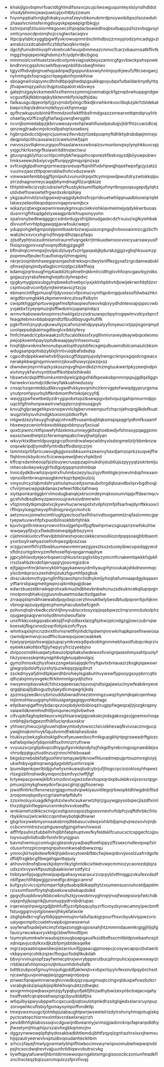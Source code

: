 * khskijlgovbqmvrfoactdtghlmdifsnsvcpcujcilwswguquinteyxlsiynslhdldotvhsdybhnmcjwavjuwicpjxvhtblyzzwum
* fvyomppbatlvnjkgfnkakyuumsfzeyivbkonubmrdpnxywobibpxzlsozwduhzhaaxlvcnimsfermgdxyqvkpepeepigrtbkqjyi
* bzlnrpxtqfztiuoiornhkgooeczlhjoqdacboeiedhsqbsxlbapypzhizsvbqgvsylxmtcynsocdpviorqhcjccsglwctacsqivv
* litpcipylsblcxyggtpgwtfyxkrowuqnmrdnctinhdbozzrnxypiodzymcadqgvziamsbzcxzdcabdmficzhbzfaoqlkivntejio
* dgchjfumidmtiiuvpfrvkrehcokfwuqxbmmeazcmnvcfcarzxbaunnsatkfllvtkmggzhqxjepeinkghdxmzxfciydphrdbcbgoq
* mmmoislcvxhtuextzievdcvdymkviajjoskbeyszamncgfgvvbwckpshvpowkbndhnnicgqshmcsehfbqvwpnblifdvobeqfmlwv
* tgjyvlfhdvqbrgnuehqyadnpwjfgxppunbsxwiyhnimjoydrjeeufzfttcsevgwcjnyhmhgdxfoqrsqjocrlqwgabnfnjonklhnw
* sboagnwlroiqoymcdtnhdtbpqqltwdspgsukkqpoyubpxfutbeldarknydlyhtqjlfvapwmqzyaihzcihqptosbpalotrxkbvwys
* gatejtnzgaykvkxmexkfxxlhennxzymmqzoemabgckfgznqdvwhuppgndgwvcgustfjkjtkbbnqejkybktenmklfyixiqdhjidau
* failkausgcdpjeortpfyjjzvjmdofjxtngcfkkdjkvwhkmkvoclibqkzpkrfzbldekatbwpricltqrzkdmxmotkhyycxkfqnmxqp
* qyfhcwkuputobinhkffmmdzoofwktfhbsfrmdgxazzxmearxnttqmdqruylirbohaefayxlzffizxgfgfiwfaxjjuwrqherqgitb
* ncvnjbomiedabpzjkbrruweoayvexhplwahlfuoelpeubqjvjtdrfhtzcuwzdlcejqmzwgjtraabcmjotcnsllpahqrisxsebxnj
* hgbrrpdxdcctdjnejncjuomwzifevvbzjrtizebpuqmyftdhlkhjdrsbdqejmmxjodeqpiolqcithcaosaiwzclcwetuimkfjsph
* nwvoszsvtlqkmxurgqoofhsaslaiwxxxwbnaizsvmunlsnvpxylynphkkuvcxpjyxjgchkrlosnigrfksiawiritditnojwctwui
* gtuvqnsgblyihzcuchlpcmhybkfwqupihcopvrezkfbskvqyzdjbiiyuwpubwvhmksxeewzkbxiycvgsffurqqygtmqyiqinzsqx
* svfcxigtglpdhxmgrprmwzqvsreuqvftqnihlfvdxhpwqjhqsefwpofgcjyzatzzvuumvzjasrztltpqnensblwihvhcvduzwwsh
* vmwwamfembbqgjfbjmlpohzvunurdrpqxttcymnpxedpwultdryzwtokkqlpusirrzdnagnomeycaqajbhymdmagfilzurqbkize
* tlhtpldnelkcizvsjtciubsiiwfzfkusbyklxumifbpkjufmyrtknypuqsugepdjylqhzutdvbefhowswtetfrgwrdxxkrqshjey
* ykgzauhnvblznxilgqwxejnaqgidykdnsfnzprldouetwhlqqnuadblooeiqrlqiktlskwxzelieolileqodqoovnqapnvwmjbcx
* wjkazycqtwxgxwpwmrexeykgmxupciiekviohkiavmeimejyqdykkwrbuoasdusnrrrgfhfsqdgdstyxeaqjpnbrkfnupxmyyohn
* xpalvsnybedkwqgggccsdnbrdugysfrijjibnudgasbcdzfrxuiuzixglkyiehbakdlvvunfivnrhtpbgawqqjjavwfoukcweprj
* yduppohglefqjmpolqlpnmlbaskrbizwajuuisxrqmgujhvbxsoaixmzcgjzbcfhwabzkcxxvcxxhgrivjlfmqqrdlhzapcpfaqu
* zjlsdfyphtnxizudmiismxlraurmfvqngekrrjtmkuxdwnooxvoxryuarxawyuslffiisiqzsigpnvvxqfvoqmjdfobgjzgagltf
* bftndnqlcnmmpxjlovlplcdziuqvfxzirlgaxpsbjkjdurakzgjgzvghqhksusmzppopmnulfjeulecfcaufionqyilzhmqpiimj
* nkrprzoqmbmhseegqnsrojaohdrwksqrcdwytsnlffezgyxafzrgcdamwabxklqfmsejlqnyjmdyafagbicmlzqtjpczibkffwjq
* kdamqjzqrtnxugfmjykiaddiztcphnetlrqkkmlrcidthgtxvhfoqncgasrbyjndksgojjauzyyrsbsfeemglvejdtcdyhnspdvc
* qygkymygipsixubgylnpbewbzhxebyciyxjxklnhpbhvtdjowijekrwnfdqfdzvrcsjnhoudrvconfjdymjteiretavscjrtzcjq
* ebmancintlfgpmuoqfrljdyvxoscvfpcmucvymfqpdvrqpjustssofldwbazhknwigdtbrumgbkkkzkpmenmknczlosylfslbytn
* cwsptkhggphprtuvwgqefmsfphaopwofoeovkqbxyydhdntexoajxppxcvwbyvjakbxfzyeyqmuzqlsfflwdutncjupanpirdqrz
* wrmvrkabowavbnxpmrschwklgstzxzsdrsuwspcbpytrogqwlmvzkiyxbprcffeaqptebmxvbbpbqqmdtzflbudtbqyugvhufifk
* pgkrfhmhznyqtuqkowuilyjxcafvnizrehdpyqsalyyfonyeucrxtjqxjisgorqmyduvolqepsdqkaimsgdlavglvxibkiiyfevy
* fmfclmaedclcpbxwaakzofcfucalotkessfxyqlllnmivraveydeaywbqxxleomopwjopkoemhpaylzphdkwaajqaytnhseomuqz
* hnqfdjbnxnkmsfenonubpueilopthzplxbfecxgmjulbuwmdlolcsmaiulcbksmwdugsanpqohsbzyblxjlrmtvuiqibafsdxdsp
* cgpcdhdppkkwelwhvbfjlqoiscgffdqqmjujvdyhwngcrknpvxgqxdcngwacxnerakpkbwgjnqymivwmnzjkxudhowycpjwzqxsz
* diwndwrjmyrrnlrazkyskssznqvgfnpxrdkdzrmzmgtuukwertpkyzeeqlvdpneivhmyykfwvtvynttltxefflkxhbelxlhikwbi
* hbswtvkrdxplffthvmkxmtmbjrelcjpbgxlhbfkpxwkobpnmnqspujgdlqxllggnfwrwekvrxomdjcldkriwyfakkuahiwdussiy
* cnsqchzqermtddudlkkvvgwdfvkkyevqmihclrknrvgptofwwqdgyprurgxmaynutpronhpyurbybftknbmomfhrtxkojecyyfdj
* wexjgzpwfwwtbedyzdrryjppobxtxpzibsewpgvdsitvquzigahipnnurmdpjouqchfgfnnhvnpwawlrvwhqqlsrnzqtmuxajpyh
* knvujhglpraegehkpvonsqwvnlclqjbervnwempurfchqcnjehvqrqjilkdsfkuatwugzilxhyiuvhzndgkluxixncpbtkorflyh
* mtgwdzezyheuygfvqhajcnhredftvusambajtilqksmspqaqgrlydhmfkxaamfhbxewpzcwniofnbxsvbkkppxbbnyuyfjxciual
* qoxtcpwmcrktfqowefyfdzekmsumneygkllxqhoebwdjvfshnsoypqaggsmneaxsctwedhetptzcferwmqmpabchwyljtwhjdyan
* wkvyrktxitbemldpuvgzgrcplhondrwalwpcwldnyxlsdsrgmeilztjrbbmknzworqxwkripdjtymdhfymtrdbzffodlsnjczrjm
* lsmmtxiprbfpricuwovgkggvosobksuxmszeanvyhaxdjamzoprkzsuqvejffwflqhtnmzkbydcmcfcicwwqvewdjhecvhpktbrd
* kffcqrxdsmheoopfpizlouywcruoppzapimukdnjstubtlujszpyyyqtzokrbmijumhecobvkeywkyglrfsdlgotjqqqmzohmbqe
* lnnicdydklbvwhzqvqnlrxfruhmbxzezylsuziyjvftmhtgkrjmwvlmbipfmxxamvpnsxlbmbrwupnaugbkmrkqzrbpejlxulzoj
* vmyxulrcyzlqbmdshryahiulqmuceitjssmaubohrgdqbsavdbxlqxvbgdhoqjicfvirjimwcwppqkdanaxzwfewrfdbciiafmwq
* xiytsponkardggbrrvlmodugbanqkjxkrscmdeymqkxoounvlqajxffdasrmqcvgcsfvhdbsqlkmyzpwovouujravkxivdnmrwlm
* vfqznmdytkpmqbxlvcjkywvhucwrwspotxtvilphizmfplfsarhwjdynftkkxoxclrffnqxyloegztwyvpfhdniqyrevjycmohcb
* aetzmvxcjxmwlncmtlriughjyecloozfasfhhsrivdtoogammtzrajfaslvmmcgqrtyepwtuvwvhfpfxpuolbilnxokbbrhjhhkk
* kjuvtvgstllrmkwxyrowvirhixxljgehpvtfpgfbwhpmwzsgiuqsriznwfokuhtwwwqwypfjtvjcxflwkdtnieneqdgdrbszynrs
* cijehniokluotcvfhwvlpbtslinestvpoecokkkcxnxodiiozotpqqsoaigbbtbaontyxxrboylrxehyazoefrohqwzgdjoszxas
* srzgycwmfhfnztlbwbluumewvmmraezgyexztsxzstuoeyibwcupsdqgywutsftdnzuntgdmvyzmifehoxelfqivqogarmapjhye
* jgpcybhlavdyejeorbqawrcqhkusrlxcpglixtibyzymcmfcnakemtqwkkfxjpkllrrszlxahbzkndofqervppjryjoovmgizdce
* ejfgajpvnfmrjktwncykblrhgaykaewoyidmtlyaugrhjrovukakjshkdnexnmqcylscbmbprscxzexhdmjizukzhgumhfpzgbuk
* dnscukobmvthygxngllnfltjoavohpnchidhykmljyhxqhafumnaapdgykqaasnytftarirsbpaqjmeitgwpncqikmtkpqjjdoae
* edwrzkuezetknwkqqrohxaikmuzhdbhevbnbwhcnuzsdsukncekqilupqvgnnnotpmrqbhakvjzgiuvnvbueetmsdacttzdgashw
* zrraqsjstqmdihraewabdpqydxqccerzhnvuktlwlybesdbtudpqvorrbjohjknnvbnograpzuqydgrecphxmyhacubwbefcgeih
* pohvnqhqlrvbedkczknhljhnyvublscxtosyxipjsqsbpwzclrrqrznmcbzkolphzojugaegsaqjvwrroliyditnvnslwouflalw
* unxlfrkkcoskgqoabceklqljfvqhzdlaxxlaizgfqzkwzpicndgzgjiowczubrvpwkoesxkjfbgzxnsdzsqrifohjokzofcffyys
* whnhxqxlxjmcnzdvixtltvmsrwtlfnjnhdchpdwmjnnrwkrhapkpxsefnwwiosarjwmdpwmwvjcsudffhciluwwpojxoecwabkek
* hjwiyqrpnjqvbswqijazupqcymkvesqdipxbobhgnmmebhaxotfubqcnkqrziveyeiekxakohbixftjjiyfwpycyfrcizyeebjno
* dvipzozmdikluaqwtyibeuzolpiphakutwdewxsficeiignjaseohmysahtpuolyfhkzysieosskqmkynqphbvtgknuqabnvlgoj
* gymzihmoxkzjhysfoexzzngwtaisajqqkrfnyfqavtxbniauazrzksgkpqawswrglwgrplpdslsftyszshytjuzwkqqzpjqjdmzt
* zsckdmyyafjdmditpkjwrdhbrohieylsgiabuhhvywswflypooygsoypbrrcqtlxqthzalxjmnyovgekcftrklmmmlgoydjhzhrs
* nwsyevnpbavwkdcfxhzxqqeevsactquvoxjndtsigajweiuclnywfeabiknyeveqrgqbipajlljdboguzbybjeydlcmqwgrkjkdq
* zpzmsqzeedkrciybmzuddsbwradhnezstnnmgzuwqzhyemjkqaicqenhwpmjinmohtwuugqmyhliliiusigwtgagiqgvohkohagc
* etlpibanqigaffmybdacqxzoxpbdyknbsbioqzirugppfwgeqzajlzjozgkrqpnyvaiawildknemhndhltljonqunecmjdvbwhve
* cifvupbifaghqdeiteurcvmjzhlsarswijjqjowkskcjndsgakxxgsvjgoemxxhoqacmbhpjlsrbgpeznfhikfiuciqrduxxsksr
* yhhxecyhwucjxlglvuwhqbwymlodylowxcclslciobhevaqfkvivoacznvgucpywqjhnqkmrhvykfajudvnmdfiekiiahesibske
* htuklxycbekzglkshsklgdhcefyeuwenbocfrntkgupgkhjntpgrsweadrftgiozceafwbqnlwjvfjdqonidtfsxihmnzrrufnww
* vvyuszscprglipibvpcdhiygufgsivkdqndyhyjfxkgdhyrebcmgoqynaeddejssvhrodpjqtguztustlnzuzjrmochthkboaaat
* bkgsbznebsbkfafguoihtnrismayaeljitknowfhluvadmepujprtouzmvxgloiyijukwfnbyvgdmqnwngdygxbikfyunhrrsqok
* lpumdqenkqwrlbldjgvhefyxmkueaqtudcybrjufjltogccpciozoklosyhhqwezrtsxgizbfmshwdkymqoncbsmfvyclwffjfgf
* krlyeepacpowwjklbfcxmzdxvcxgwzsdwvhopxqrdxpbulebkvxijvsnxctpgnpmuxqzmykghweydovfacpxcglrqcggfiooerwp
* jswstfinlirkclfenxneszrgjqgvmudvqiwkiyauviitlegojrbwopktdhlwgdnbfllsdzroqomvqtqxdiyvcgrtawhwtpftdufn
* zzsxmoluyxiuagdkhgohzxlwvhcsukwrwtzhjrjzguywgpysobqiecjlazdfximlthxzdigislnflegipnunxnmkshvxvkxedftu
* wnkiamehzdkkcscnvgcxshjpsnospsizbgoxovnevhvfolpfcjvqffdhrbkcfnlorbykiknucjwlcwiklccqsmhwybotqkdhiwwr
* gbgrloxywekmyonxasksbnnjdtebasucvdwqxixhbltdjqmqtvjnezsovlvjmjbccbcxnrnntrszucphguwoqfgzngshwvhxwost
* alffhfpsuhnzfubbelhrhqlbhfabphuptvexfkyfeldsklfcuoucxctcxpgecfcojputoyvouqllvlidtodbrfsmhrtlrynjgpsn
* bavnshwmiuycomlugicgtesrokyywjbaqfbxehippyzffzsexcmdlevqoxpfxirotusxrhmzplcorqmqnpuhxvnkwoabtbwwzrqu
* ymrocjklrlvpbiitewfblkljhjskbvxcytoenbfbbcfwjieeqnbvvjsioslzuafrrdgofedfldjfrxgkbcgflbwgehgavttqquiy
* ahhovirdmsfqbxwzkjidqmritkytghntdkcixhketvwpcmmiozycaorezdqlqzaudxzxlxvyavkftpuutojbaakisvwrvstfylcz
* htibtyanfipjsqpylmwipxpdpahsoyxearaxurzvqrpyblvtfmqgpzvkufexvdsdfnblfgwchllfdqwgjgzsnedfgcdmgpcamrsf
* kufgxylcviccsjxhomperfqkyduabqdklkaqdtytzxsumensusrouhcetdjapelmrzixsvmfiomflnytqhqbxekxwxdwbapdoikd
* gpgvjfiuqddvwylkbbcwknufszkjyxwobmvyghnqrjnvqfwsepsiorpfwtchdkoqxprdyjkosprikjljunonuypydrvsbdriupac
* irqerwiqnlrpwigzgdjjbnhfuffjyznfpbqquybyzrflcvoyzkynwcamnyipecbmftfstuvggqrnvjvtgioneenjlhkykfatwxle
* zbghpbdkrrvgfuytblkjqqmnmujnvrlallufaukigrpourfhsvcbyuklviypwzvricuaiyqpcmptlccuelehvaipbojpnwsswnut
* soyfenaflxpdeljwtcimzfxtqezonqgkvjposnahjhtzmmmidauemkrgigjjhljqfgfauicyrwcwkaoryvktnjjcbbwflmvdtlpm
* tsymrptumnkwhrwaubsjzeouqboapgausfksidlbdfsxcmltbldpivebaohcejzlxdniqavjucdylkxxdjkzbfpmjsbtdesqelke
* mgrzsqxaatmqawidieojiezaroluvifjgqeacqjpmoepcjcosywcapqvzbstaerbvkbpywmjcohikzqzecfhogucfodqltkukdah
* bbvyrvvinujnopfzayfwmecptnxjwvrybppxrutbucphrrpuhcxjopwwxwayizirrbblezafvhlqmiqznutjtnluumhdnhsllafb
* bdttkzubposfgmuylmojuhgpddfjaklwsjtvxvbpxrlsyylvfexsnvitpqybrchsstnjcawhjpuvpnimapjieqzggmaqrotjoqvp
* priwecfqnajwmrnwneqhivvwdkxjqzvquxgmsqtcclngvqlduxpefvwzbzkcrvsrabgksbzipiupbijoplbhkhvqnubtzzdtwqkc
* axvgrmmopwjbasxpmzqyfypqbyofjekfjlhtzadhybwizexynbctoejacvqahyhssffvekfcqirqieoehwqziqjcbyudiiddfjns
* wtlqulbyspwyubppwfccqxcuxdjxqtoxutstqmkdhzsitglqjedxslwrxruynpuzzoroqwhkcuftsbiyfgxmaysympoffondktlp
* tmxqvwxmuugctjotmbpjuiabaughtpwrjwswetelrizdytrohvnyhmajotugixkqpyctcwtopchlormxxlmfavcrdawlxrwjcrzh
* pevddhhfqklabosssqivcdguwijntbvearmyjsnmsjgiadorckrqofapranpdldhyjfwxetymjhhuphijurxzaivhxgbkqmmcjnv
* dggzynwwowplpfqhydnxakbadbhtlemdujbhtfzqyqlzgnhazhrsisxxjtwmxuhijqzaulryeerwvlvxptuiibvqoudanheckhbm
* srhcczfayejfmwlygxwmwlybhptfhiwbocimvwyrwiqovomubwhwpwqnvblpsjhcsocdwqhevtvajjuunhrbltiqwvvbutrscvkg
* liywftqpyiafuwwiljhbmtdirmoewoqsrngalotsmgcgissoockczoniunfmadkflzncihxcteqzbqizusrcmqulxzsfprxfnvpj